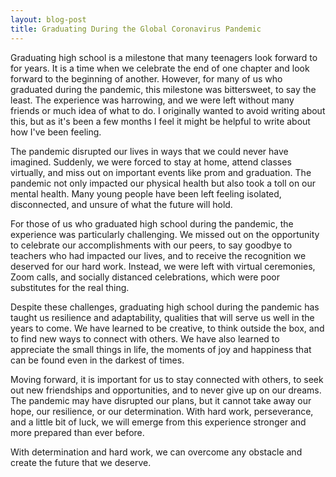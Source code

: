 ```yaml
---
layout: blog-post
title: Graduating During the Global Coronavirus Pandemic
---
```


Graduating high school is a milestone that many teenagers look forward to for years. It is a time when we celebrate the end of one chapter and look forward to the beginning of another. However, for many of us who graduated during the pandemic, this milestone was bittersweet, to say the least. The experience was harrowing, and we were left without many friends or much idea of what to do. I originally wanted to avoid writing about this, but as it's been a few months I feel it might be helpful to write about how I've been feeling.

The pandemic disrupted our lives in ways that we could never have imagined. Suddenly, we were forced to stay at home, attend classes virtually, and miss out on important events like prom and graduation. The pandemic not only impacted our physical health but also took a toll on our mental health. Many young people have been left feeling isolated, disconnected, and unsure of what the future will hold.

For those of us who graduated high school during the pandemic, the experience was particularly challenging. We missed out on the opportunity to celebrate our accomplishments with our peers, to say goodbye to teachers who had impacted our lives, and to receive the recognition we deserved for our hard work. Instead, we were left with virtual ceremonies, Zoom calls, and socially distanced celebrations, which were poor substitutes for the real thing.

Despite these challenges, graduating high school during the pandemic has taught us resilience and adaptability, qualities that will serve us well in the years to come. We have learned to be creative, to think outside the box, and to find new ways to connect with others. We have also learned to appreciate the small things in life, the moments of joy and happiness that can be found even in the darkest of times.

Moving forward, it is important for us to stay connected with others, to seek out new friendships and opportunities, and to never give up on our dreams. The pandemic may have disrupted our plans, but it cannot take away our hope, our resilience, or our determination. With hard work, perseverance, and a little bit of luck, we will emerge from this experience stronger and more prepared than ever before.

With determination and hard work, we can overcome any obstacle and create the future that we deserve.